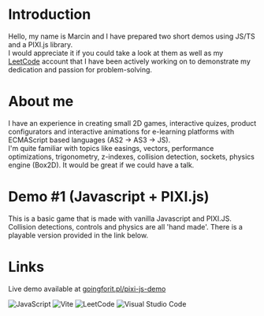 # Introduction
Hello, my name is Marcin and I have prepared two short demos using JS/TS and a PIXI.js library.  
I would appreciate it if you could take a look at them as well as my [LeetCode](https://leetcode.com/marcin228) account that I have been actively working on to demonstrate my dedication and passion for problem-solving.

# About me
I have an experience in creating small 2D games, interactive quizes, product configurators and interactive animations for e-learning platforms with ECMAScript based languages (AS2 -> AS3 -> JS).  
I'm quite familiar with topics like easings, vectors, performance optimizations, trigonometry, z-indexes, collision detection, sockets, physics engine (Box2D). It would be great if we could have a talk.

# Demo #1 (Javascript + PIXI.js)
This is a basic game that is made with vanilla Javascript and PIXI.JS.
Collision detections, controls and physics are all 'hand made'.
There is a playable version provided in the link below.

# Links
Live demo available at [goingforit.pl/pixi-js-demo](https://goingforit.pl/pixi-js-demo)

![JavaScript](https://img.shields.io/badge/javascript-%23323330.svg?style=for-the-badge&logo=javascript&logoColor=%23F7DF1E)
![Vite](https://img.shields.io/badge/vite-%23646CFF.svg?style=for-the-badge&logo=vite&logoColor=white)
![LeetCode](https://img.shields.io/badge/LeetCode-000000?style=for-the-badge&logo=LeetCode&logoColor=#d16c06)
![Visual Studio Code](https://img.shields.io/badge/Visual%20Studio%20Code-0078d7.svg?style=for-the-badge&logo=visual-studio-code&logoColor=white)